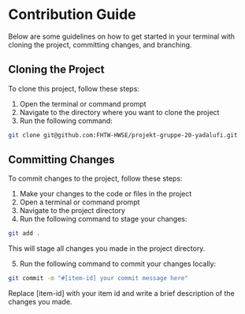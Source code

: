 # Contribution Guide

Below are some guidelines on how to get started in your terminal with cloning the project, committing changes, and branching.

## Cloning the Project

To clone this project, follow these steps:

1. Open the terminal or command prompt
2. Navigate to the directory where you want to clone the project
3. Run the following command:<br />
```sh
git clone git@github.com:FHTW-HWSE/projekt-gruppe-20-yadalufi.git
```

## Committing Changes

To commit changes to the project, follow these steps:

1. Make your changes to the code or files in the project
2. Open a terminal or command prompt
3. Navigate to the project directory
4. Run the following command to stage your changes:<br />
```sh
git add .
```

This will stage all changes you made in the project directory.

5. Run the following command to commit your changes locally:
```sh
git commit -m "#[item-id] your commit message here"
```

Replace [item-id] with your item id and write a brief description of the changes you made.
